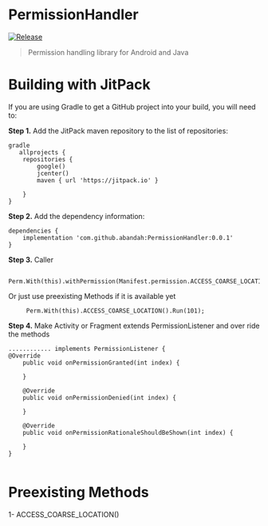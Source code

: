 # PermissionHandler
[![Release](https://jitpack.io/v/abandah/PermissionHandler.svg?style=flat-square)](https://jitpack.io/#abandah/PermissionHandler)

> Permission handling library for Android and Java



Building with JitPack
=====

If you are using Gradle to get a GitHub project into your build, you will need to:

**Step 1.** Add the JitPack maven repository to the list of repositories:

```
gradle
   allprojects {
    repositories {
        google()
        jcenter()
        maven { url 'https://jitpack.io' }

    }
}
```

**Step 2.**  Add the dependency information:

```
dependencies {
    implementation 'com.github.abandah:PermissionHandler:0.0.1'
}
```

**Step 3.**  Caller 

```
     Perm.With(this).withPermission(Manifest.permission.ACCESS_COARSE_LOCATION).Run(101);
```
Or just use preexisting Methods if it is available yet
```
     Perm.With(this).ACCESS_COARSE_LOCATION().Run(101);

```
**Step 4.**  Make Activity or Fragment extends PermissionListener and over ride the methods 

```
............ implements PermissionListener {
@Override
    public void onPermissionGranted(int index) {

    }

    @Override
    public void onPermissionDenied(int index) {

    }

    @Override
    public void onPermissionRationaleShouldBeShown(int index) {

    }
}
        
```
Preexisting Methods
=====
1- ACCESS_COARSE_LOCATION()
